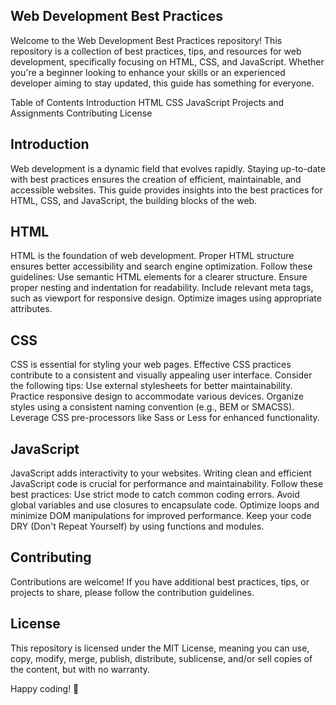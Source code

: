 ## **Web Development Best Practices**

Welcome to the Web Development Best Practices repository! This repository is a collection of best practices, tips, and resources for web development, specifically focusing on HTML, CSS, and JavaScript. Whether you're a beginner looking to enhance your skills or an experienced developer aiming to stay updated, this guide has something for everyone.

Table of Contents
Introduction
HTML
CSS
JavaScript
Projects and Assignments
Contributing
License

## Introduction

Web development is a dynamic field that evolves rapidly. Staying up-to-date with best practices ensures the creation of efficient, maintainable, and accessible websites. This guide provides insights into the best practices for HTML, CSS, and JavaScript, the building blocks of the web.

## HTML
HTML is the foundation of web development. Proper HTML structure ensures better accessibility and search engine optimization. Follow these guidelines:
Use semantic HTML elements for a clearer structure.
Ensure proper nesting and indentation for readability.
Include relevant meta tags, such as viewport for responsive design.
Optimize images using appropriate attributes.

## CSS
CSS is essential for styling your web pages. Effective CSS practices contribute to a consistent and visually appealing user interface. Consider the following tips:
Use external stylesheets for better maintainability.
Practice responsive design to accommodate various devices.
Organize styles using a consistent naming convention (e.g., BEM or SMACSS).
Leverage CSS pre-processors like Sass or Less for enhanced functionality.

## JavaScript
JavaScript adds interactivity to your websites. Writing clean and efficient JavaScript code is crucial for performance and maintainability. Follow these best practices:
Use strict mode to catch common coding errors.
Avoid global variables and use closures to encapsulate code.
Optimize loops and minimize DOM manipulations for improved performance.
Keep your code DRY (Don't Repeat Yourself) by using functions and modules.

## Contributing
Contributions are welcome! If you have additional best practices, tips, or projects to share, please follow the contribution guidelines.

## License
This repository is licensed under the MIT License, meaning you can use, copy, modify, merge, publish, distribute, sublicense, and/or sell copies of the content, but with no warranty.

Happy coding! 🚀
